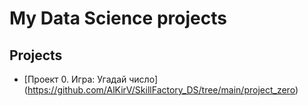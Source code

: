 # My Data Science projects

## Projects

* [Проект 0. Игра: Угадай число] (https://github.com/AlKirV/SkillFactory_DS/tree/main/project_zero)
